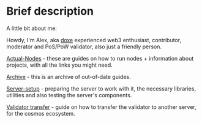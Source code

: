 # Brief description

A little bit about me:

Howdy, I'm Alex, aka [doxe](https://github.com/doxe1) experienced web3 enthusiast, contributor, moderator and PoS/PoW validator, also just a friendly person.

[Actual-Nodes](https://github.com/doxe1/testnet-manuals/tree/main/actual-nodes) - these are guides on how to run nodes + information about projects, with all the links you might need.

[Archive](https://github.com/doxe1/testnet-manuals/tree/main/archive) - this is an archive of out-of-date guides.

[Server-setup](https://github.com/doxe1/testnet-manuals/tree/main/server-setup) - preparing the server to work with it, the necessary libraries, utilities and also testing the server's components.

[Validator transfer]() - guide on how to transfer the validator to another server, for the cosmos ecosystem.
